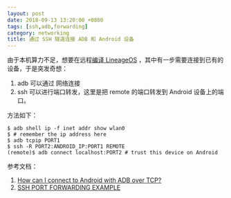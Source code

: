 ```yaml
---
layout: post
date: 2018-09-13 13:20:00 +0800
tags: [ssh,adb,forwarding]
category: networking
title: 通过 SSH 隧道连接 ADB 和 Android 设备
---
```


由于本机算力不足，想要在远程[编译 LineageOS](/programming/2018/06/18/building-lineageos-in-archlinux/) ，其中有一步需要连接到已有的设备，于是突发奇想：

1. adb 可以通过 网络连接
2. ssh 可以进行端口转发，这里是把 remote 的端口转发到 Android 设备上的端口。

方法如下：

```shell
$ adb shell ip -f inet addr show wlan0
$ # remember the ip address here
$ adb tcpip PORT1
$ ssh -R PORT2:ANDROID_IP:PORT1 REMOTE
(remote)$ adb connect localhost:PORT2 # trust this device on Android
```

参考文档：

1. [How can I connect to Android with ADB over TCP?](https://stackoverflow.com/a/3623727)
2. [SSH PORT FORWARDING EXAMPLE](https://www.ssh.com/ssh/tunneling/example)